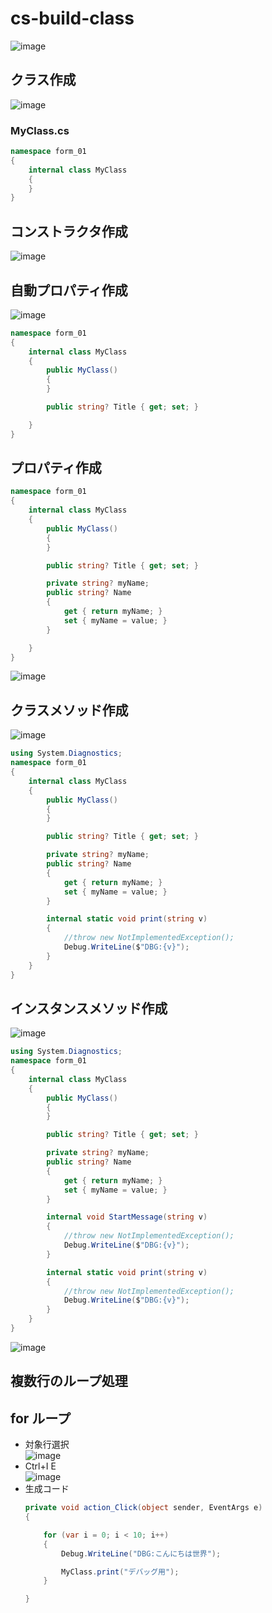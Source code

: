 # cs-build-class

![image](https://user-images.githubusercontent.com/1501327/184283171-28283e60-8a63-4ce3-ad2a-4352ad2a9eae.png)

## クラス作成
![image](https://user-images.githubusercontent.com/1501327/184286070-e1ec5188-7e78-49d7-a6f9-ac0a36b0c2c5.png)

### MyClass.cs
```cs
namespace form_01
{
    internal class MyClass
    {
    }
}
```

## コンストラクタ作成
![image](https://user-images.githubusercontent.com/1501327/184286277-013d7bf1-b858-4814-8aca-f0ca73202b15.png)

## 自動プロパティ作成
![image](https://user-images.githubusercontent.com/1501327/184286512-4eee171d-7530-4887-8cf3-be83329fbbdb.png)

```cs
namespace form_01
{
    internal class MyClass
    {
        public MyClass()
        {
        }

        public string? Title { get; set; }

    }
}
```

## プロパティ作成

```cs
namespace form_01
{
    internal class MyClass
    {
        public MyClass()
        {
        }

        public string? Title { get; set; }

        private string? myName;
        public string? Name
        {
            get { return myName; }
            set { myName = value; }
        }

    }
}
```
![image](https://user-images.githubusercontent.com/1501327/184286840-f0064165-2462-4684-8253-5dd3322646ff.png)

## クラスメソッド作成
![image](https://user-images.githubusercontent.com/1501327/184287460-eab98f10-10e8-41f4-b403-644535b3c46f.png)
```cs
using System.Diagnostics;
namespace form_01
{
    internal class MyClass
    {
        public MyClass()
        {
        }

        public string? Title { get; set; }

        private string? myName;
        public string? Name
        {
            get { return myName; }
            set { myName = value; }
        }

        internal static void print(string v)
        {
            //throw new NotImplementedException();
            Debug.WriteLine($"DBG:{v}");
        }
    }
}
```

## インスタンスメソッド作成
![image](https://user-images.githubusercontent.com/1501327/184288808-d0a7cbaa-0417-450c-83ae-8439fbceb769.png)
```cs
using System.Diagnostics;
namespace form_01
{
    internal class MyClass
    {
        public MyClass()
        {
        }

        public string? Title { get; set; }

        private string? myName;
        public string? Name
        {
            get { return myName; }
            set { myName = value; }
        }

        internal void StartMessage(string v)
        {
            //throw new NotImplementedException();
            Debug.WriteLine($"DBG:{v}");
        }

        internal static void print(string v)
        {
            //throw new NotImplementedException();
            Debug.WriteLine($"DBG:{v}");
        }
    }
}
```

![image](https://user-images.githubusercontent.com/1501327/184291193-77e89f2c-5616-460c-a384-df4cc0aa6a29.png)
## 複数行のループ処理
## for ループ
- 対象行選択\
    ![image](https://user-images.githubusercontent.com/1501327/184291352-83dc0c32-4f76-4d39-a0b5-56efd5b8f4d5.png)
- Ctrl+I E\
    ![image](https://user-images.githubusercontent.com/1501327/184291611-5a4225cf-d092-45b4-875d-92abc54e51be.png)
- 生成コード
    ```cs
    private void action_Click(object sender, EventArgs e)
    {

        for (var i = 0; i < 10; i++)
        {
            Debug.WriteLine("DBG:こんにちは世界");

            MyClass.print("デバッグ用");
        }

    }
    ```

